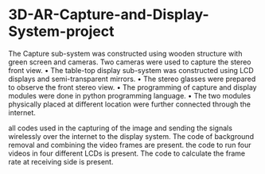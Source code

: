 # 3D-AR-Capture-and-Display-System-project
The Capture sub-system was constructed using wooden structure with green screen and cameras. Two cameras were used to capture the stereo front view.
• The table-top display sub-system was constructed using LCD displays and semi-transparent mirrors.
• The stereo glasses were prepared to observe the front stereo view.
• The programming of capture and display modules were done in python programming language.
• The two modules physically placed at different location were further connected through the internet.

all codes used in the capturing of the image and sending the signals wirelessly over the internet to the display system. The code of background removal and combining the video frames are present. the code to run four videos in four different LCDs is present. The code to calculate the frame rate at receiving side is present.
